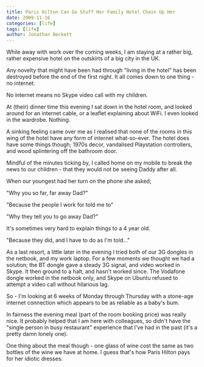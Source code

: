 ```yaml
---
title: Paris Hilton Can Go Stuff Her Family Hotel Chain Up Her 
date: 2009-11-16
categories: [life]
tags: [life]
author: Jonathan Beckett
---
```


While away with work over the coming weeks, I am staying at a rather big, rather expensive hotel on the outskirts of a big city in the UK.

Any novelty that might have been had through "living in the hotel" has been destroyed before the end of the first night. It all comes down to one thing - no internet.

No internet means no Skype video call with my children.

At (their) dinner time this evening I sat down in the hotel room, and looked around for an internet cable, or a leaflet explaining about WiFi. I even looked in the wardrobe. Nothing.

A sinking feeling came over me as I realised that none of the rooms in this wing of the hotel have any form of internet what-so-ever. The hotel does have some things though; 1970s decor, vandalised Playstation controllers, and wood splintering off the bathroom door.

Mindful of the minutes ticking by, I called home on my mobile to break the news to our children - that they would not be seeing Daddy after all.

When our youngest had her turn on the phone she asked;

"Why you so far, far away Dad?"

"Because the people I work for told me to"

"Why they tell you to go away Dad?"

It's sometimes very hard to explain things to a 4 year old.

"Because they did, and I have to do as I'm told..."

As a last resort, a little later in the evening I tried both of our 3G dongles in the netbook, and my work laptop. For a few moments we thought we had a solution; the BT dongle gave a steady 3G signal, and video worked in Skype. It then ground to a halt, and hasn't worked since. The Vodafone dongle worked in the netbook only, and Skype on Ubuntu refused to attempt a video call without hilarious lag.

So - I'm looking at 6 weeks of Monday through Thursday with a stone-age internet connection which appears to be as reliable as a baby's bum.

In fairness the evening meal (part of the room booking price) was really nice. It probably helped that I am here with colleagues, so didn't have the "single person in busy restaurant" experience that I've had in the past (it's a pretty damn lonely one).

One thing about the meal though - one glass of wine cost the same as two bottles of the wine we have at home. I guess that's how Paris Hilton pays for her idiotic dresses.